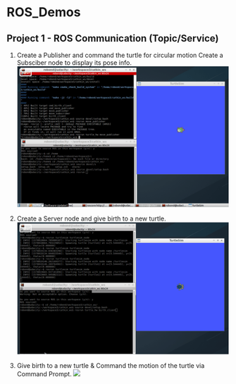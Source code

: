 # ROS_Demos



## Project 1 - ROS Communication (Topic/Service)
1. Create a Publisher and command the turtle for circular motion
   Create a Subsciber node to display its pose info.
![](demo1/catkin_ws/res_gif/topic.gif?imageMogr2/auto-orient/strip%7CimageView2/2/w/100)


2. Create a Server node and give birth to a new turtle.
![](demo1/catkin_ws/res_gif/birth.gif )

3. Give birth to a new turtle & Command the motion of the turtle via Command Prompt.
![](demo1/catkin_ws/res_gif/cmd_create.gif )

